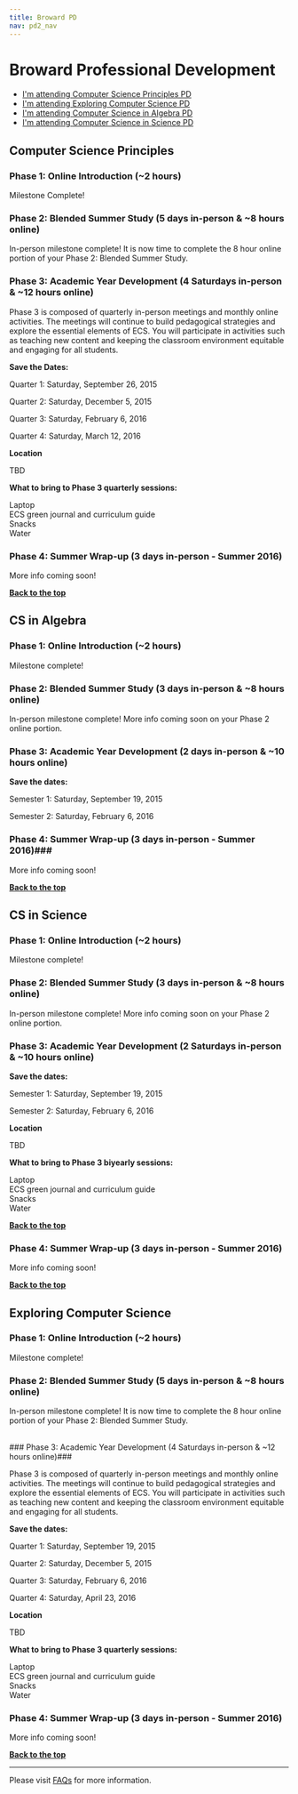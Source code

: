 ```yaml
---
title: Broward PD
nav: pd2_nav
---
```

<a id="top"></a>

# Broward Professional Development

- [I'm attending Computer Science Principles PD](#csp)
- [I'm attending Exploring Computer Science PD](#ecs)
- [I'm attending Computer Science in Algebra PD](#algebra)
- [I'm attending Computer Science in Science PD](#science)

<a id="csp"></a>
## Computer Science Principles

### Phase 1: Online Introduction (~2 hours) ###

Milestone Complete!

### Phase 2: Blended Summer Study (5 days in-person & ~8 hours online) ###

In-person milestone complete! It is now time to complete the 8 hour online portion of your Phase 2: Blended Summer Study.

### Phase 3: Academic Year Development (4 Saturdays in-person & ~12 hours online) ###

Phase 3 is composed of quarterly in-person meetings and monthly online activities. The meetings will continue to build pedagogical strategies and explore the essential elements of ECS. You will participate in activities such as teaching new content and keeping the classroom environment equitable and engaging for all students.


**Save the Dates:**

Quarter 1: Saturday, September 26, 2015

Quarter 2: Saturday, December 5, 2015

Quarter 3: Saturday, February 6, 2016

Quarter 4: Saturday, March 12, 2016


**Location**

TBD



**What to bring to Phase 3 quarterly sessions:**

Laptop
<br/>
ECS green journal and curriculum guide
<br/>
Snacks
<br/>
Water

### Phase 4: Summer Wrap-up (3 days in-person - Summer 2016) ###

More info coming soon!

[**Back to the top**](#top)

<a id="ecs"></a>

## CS in Algebra ##

### Phase 1: Online Introduction (~2 hours) ###

Milestone complete! 

### Phase 2: Blended Summer Study (3 days in-person & ~8 hours online) ###

In-person milestone complete! More info coming soon on your Phase 2 online portion. 

### Phase 3: Academic Year Development (2 days in-person & ~10 hours online) ###

**Save the dates:**

Semester 1: Saturday, September 19, 2015 

Semester 2: Saturday, February 6, 2016 


### Phase 4: Summer Wrap-up (3 days in-person - Summer 2016)###

More info coming soon!

[**Back to the top**](#top)

<a id="ecs"></a>

## CS in Science ##

### Phase 1: Online Introduction (~2 hours) 

Milestone complete! 


### Phase 2: Blended Summer Study (3 days in-person & ~8 hours online) ###

In-person milestone complete! More info coming soon on your Phase 2 online portion. 

### Phase 3: Academic Year Development (2 Saturdays in-person & ~10 hours online) ###

**Save the dates:**

Semester 1: Saturday, September 19, 2015 

Semester 2: Saturday, February 6, 2016 

**Location**

TBD


**What to bring to Phase 3 biyearly sessions:**

Laptop
<br/>
ECS green journal and curriculum guide
<br/>
Snacks
<br/>
Water


[**Back to the top**](#top)



### Phase 4: Summer Wrap-up (3 days in-person - Summer 2016) ###

More info coming soon!


[**Back to the top**](#top)

<a id="ecs"></a>

## Exploring Computer Science ##

### Phase 1: Online Introduction (~2 hours) ###

Milestone complete!

### Phase 2: Blended Summer Study (5 days in-person & ~8 hours online) ###

In-person milestone complete! It is now time to complete the 8 hour online portion of your Phase 2: Blended Summer Study.

</br>
### Phase 3: Academic Year Development (4 Saturdays in-person & ~12 hours online)###

Phase 3 is composed of quarterly in-person meetings and monthly online activities. The meetings will continue to build pedagogical strategies and explore the essential elements of ECS. You will participate in activities such as teaching new content and keeping the classroom environment equitable and engaging for all students.


**Save the dates:**

Quarter 1: Saturday, September 19, 2015

Quarter 2: Saturday, December 5, 2015

Quarter 3: Saturday, February 6, 2016

Quarter 4: Saturday, April 23, 2016

**Location**

TBD

**What to bring to Phase 3 quarterly sessions:**

Laptop
<br/>
ECS green journal and curriculum guide
<br/>
Snacks
<br/>
Water


### Phase 4: Summer Wrap-up (3 days in-person - Summer 2016) ###

More info coming soon!

[**Back to the top**](#top)

----------
Please visit [FAQs](/educate/pd/15-16/faq) for more information.

<br />
<br />